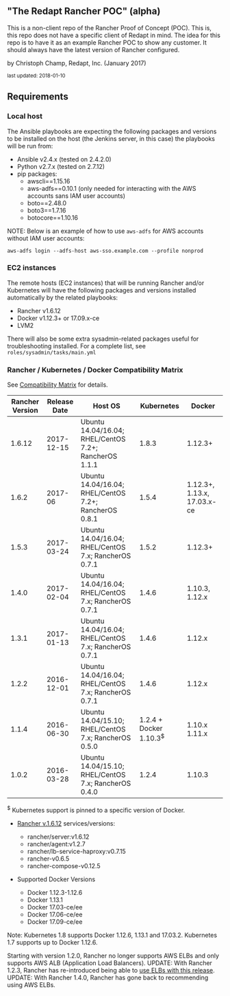 ## "The Redapt Rancher POC" (alpha)
This is a non-client repo of the Rancher Proof of Concept (POC). This is, this repo does not have a specific client of Redapt in mind. The idea for this repo is to have it as an example Rancher POC to show any customer. It should always have the latest version of Rancher configured.

by Christoph Champ, Redapt, Inc. (January 2017)
<p><small>last updated: 2018-01-10</small></p>

## Requirements

### Local host
The Ansible playbooks are expecting the following packages and versions to be installed on the host (the Jenkins server, in this case) the playbooks will be run from:
* Ansible v2.4.x (tested on 2.4.2.0)
* Python v2.7.x (tested on 2.7.12)
* pip packages:
  * awscli==1.15.16
  * aws-adfs==0.10.1 (only needed for interacting with the AWS accounts sans IAM user accounts)
  * boto==2.48.0
  * boto3==1.7.16
  * botocore==1.10.16

NOTE: Below is an example of how to use `aws-adfs` for AWS accounts without IAM user accounts:
```
aws-adfs login --adfs-host aws-sso.example.com --profile nonprod
```

### EC2 instances
The remote hosts (EC2 instances) that will be running Rancher and/or Kubernetes will have the following packages and versions installed automatically by the related playbooks:
* Rancher v1.6.12
* Docker v1.12.3+ or 17.09.x-ce
* LVM2

There will also be some extra sysadmin-related packages useful for troubleshooting installed. For a complete list, see `roles/sysadmin/tasks/main.yml`

### Rancher / Kubernetes / Docker Compatibility Matrix

See [Compatibility Matrix](http://rancher.com/support-maintenance-terms/) for details.

| Rancher Version | Release Date | Host OS                                               | Kubernetes     | Docker         |
|-----------------|--------------|-------------------------------------------------------|----------------|----------------|
| 1.6.12          | 2017-12-15   | Ubuntu 14.04/16.04; RHEL/CentOS 7.2+; RancherOS 1.1.1 | 1.8.3          | 1.12.3+        |
| 1.6.2           | 2017-06      | Ubuntu 14.04/16.04; RHEL/CentOS 7.2+; RancherOS 0.8.1 | 1.5.4          | 1.12.3+, 1.13.x, 17.03.x-ce |
| 1.5.3           | 2017-03-24   | Ubuntu 14.04/16.04; RHEL/CentOS 7.x; RancherOS 0.7.1  | 1.5.2          | 1.12.3+        |
| 1.4.0           | 2017-02-04   | Ubuntu 14.04/16.04; RHEL/CentOS 7.x; RancherOS 0.7.1  | 1.4.6          | 1.10.3, 1.12.x |
| 1.3.1           | 2017-01-13   | Ubuntu 14.04/16.04; RHEL/CentOS 7.x; RancherOS 0.7.1  | 1.4.6          | 1.12.x         |
| 1.2.2           | 2016-12-01   | Ubuntu 14.04/16.04; RHEL/CentOS 7.x; RancherOS 0.7.1  | 1.4.6          | 1.12.x         |
| 1.1.4           | 2016-06-30   | Ubuntu 14.04/15.10; RHEL/CentOS 7.x; RancherOS 0.5.0  | 1.2.4 + Docker 1.10.3<sup>$</sup> | 1.10.x 1.11.x |
| 1.0.2           | 2016-03-28   | Ubuntu 14.04/15.10; RHEL/CentOS 7.x; RancherOS 0.4.0  | 1.2.4          | 1.10.3         |

<sup>$</sup> Kubernetes support is pinned to a specific version of Docker.

* [Rancher v.1.6.12](https://github.com/rancher/rancher/releases/tag/v1.6.12) services/versions:
  * rancher/server:v1.6.12
  * rancher/agent:v1.2.7
  * rancher/lb-service-haproxy:v0.7.15
  * rancher-v0.6.5
  * rancher-compose-v0.12.5

* Supported Docker Versions
  * Docker 1.12.3-1.12.6
  * Docker 1.13.1
  * Docker 17.03-ce/ee
  * Docker 17.06-ce/ee
  * Docker 17.09-ce/ee

Note: Kubernetes 1.8 supports Docker 1.12.6, 1.13.1 and 17.03.2. Kubernetes 1.7 supports up to Docker 1.12.6.

Starting with version 1.2.0, Rancher no longer supports AWS ELBs and only supports AWS ALB (Application Load Balancers). UPDATE: With Rancher 1.2.3, Rancher has re-introduced being able to [use ELBs with this release](http://docs.rancher.com/rancher/v1.2/en/installing-rancher/installing-server/#elb). UPDATE: With Rancher 1.4.0, Rancher has gone back to recommending using AWS ELBs.
